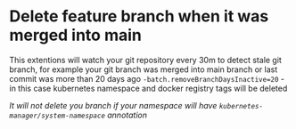 # Delete feature branch when it was merged into main

This extentions will watch your git repository every 30m to detect stale git branch, for example your git branch was merged into main branch or last commit was more than 20 days ago `-batch.removeBranchDaysInactive=20` - in this case kubernetes namespace and docker registry tags will be deleted

*It will not delete you branch if your namespace will have `kubernetes-manager/system-namespace` annotation*

